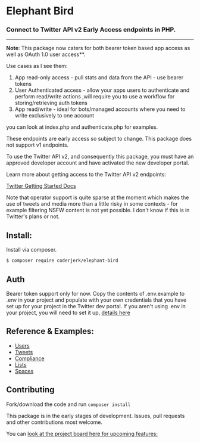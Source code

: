 # Elephant Bird

### Connect to Twitter API v2 Early Access endpoints in PHP.

---

**Note**: This package now caters for both bearer token based app access as well as OAuth 1.0 user access**.

Use cases as I see them:
1. App read-only access - pull stats and data from the API - use bearer tokens
2. User Authenticated access - allow your apps users to authenticate and perform read/write actions ,will require you to use a workflow for storing/retrieving auth tokens
3. App read/write - ideal for bots/managed accounts where you need to write exclusively to one account

you can look at index.php and authenticate.php for examples.

These endpoints are early access so subject to change. This package does not support v1 endpoints.

To use the Twitter API v2, and consequently this package, you must have an approved developer account and have activated the new developer portal.

Learn more about getting access to the Twitter API v2 endpoints:

[Twitter Getting Started Docs](https://developer.twitter.com/en/docs/twitter-api/getting-started/guide)


Note that operator support is quite sparse at the moment which makes the use of tweets and media more than a little risky in some contexts - for example filtering NSFW content is not yet possible. I don't know if this is in Twitter's plans or not.

## Install:

Install via composer.

```bash
$ composer require coderjerk/elephant-bird
```

## Auth

Bearer token support only for now. Copy the contents of .env.example to .env in your project and populate with your own credentials that you have set up for your project in the Twitter dev portal. If you aren't using .env in your project, you will need to set it up, [details here](https://github.com/vlucas/phpdotenv)

## Reference &amp; Examples:

- [Users](/docs/Users.md)
- [Tweets](/docs/Tweets.md)
- [Compliance](/docs/Compliance.md)
- [Lists](/docs/Lists.md)
- [Spaces](/docs/Spaces.md)


## Contributing

Fork/download the code and run
`composer install`

This package is in the early stages of development. Issues, pull requests and other contributions most welcome.

You can [look at the project board here for upcoming features:](https://github.com/danieldevine/elephant-bird/projects/1)
